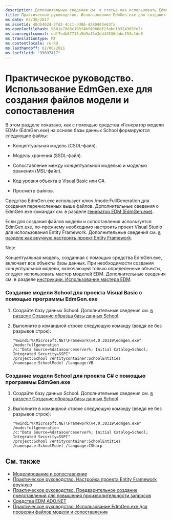 ```yaml
---
description: Дополнительные сведения см. в статье как использовать EdmGen.exe для создания файлов модели и сопоставления.
title: Практическое руководство. Использование EdmGen.exe для создания файлов модели и сопоставления
ms.date: 03/30/2017
ms.assetid: 40db462d-2fd2-4cc1-ad86-d280403e63fa
ms.openlocfilehash: b601e7dd3c108f4bf4966df2fabcf8324365fe3c
ms.sourcegitcommit: ddf7edb67715a5b9a45e3dd44536dabc153c1de0
ms.translationtype: MT
ms.contentlocale: ru-RU
ms.lasthandoff: 02/06/2021
ms.locfileid: "99697417"
---
```

# <a name="how-to-use-edmgenexe-to-generate-the-model-and-mapping-files"></a>Практическое руководство. Использование EdmGen.exe для создания файлов модели и сопоставления

В этом разделе показано, как с помощью средства «Генератор модели EDM» (EdmGen.exe) на основе базы данных School формируются следующие файлы:  
  
- Концептуальная модель (CSDL-файл).  
  
- Модель хранения (SSDL-файл).  
  
- Сопоставление между концептуальной моделью и моделью хранения (MSL-файл).  
  
- Код уровня объекта в Visual Basic или C#.  
  
- Просмотр файлов.  
  
 Средство EdmGen.exe использует ключ /mode:FullGeneration для создания перечисленных выше файлов. Дополнительные сведения о EdmGen.exe командах см. в разделе [генератор EDM (EdmGen.exe)](edm-generator-edmgen-exe.md).  
  
 Если для создания файлов модели и сопоставления используется EdmGen.exe, по-прежнему необходимо настроить проект Visual Studio для использования Entity Framework. Дополнительные сведения см. [в разделе как вручную настроить проект Entity Framework](/previous-versions/dotnet/netframework-4.0/bb738546(v=vs.100)).  
  
> [!NOTE]
> Концептуальная модель, созданная с помощью средства EdmGen.exe, включает все объекты базы данных. При необходимости создания концептуальной модели, включающей только определенные объекты, следует использовать мастер моделей EDM. Дополнительные сведения см. в разделе [инструкции. Использование мастера EDM](/previous-versions/dotnet/netframework-4.0/bb738677(v=vs.100)).  
  
### <a name="to-generate-the-school-model-for-a-visual-basic-project-using-edmgenexe"></a>Создание модели School для проекта Visual Basic с помощью программы EdmGen.exe  
  
1. Создайте базу данных School. Дополнительные сведения см. [в разделе Создание образца базы данных School](/previous-versions/dotnet/netframework-4.0/bb399731(v=vs.100)).  
  
2. Выполните в командной строке следующую команду (введя ее без разрывов строк):  
  
    ```console  
    "%windir%\Microsoft.NET\Framework\v4.0.30319\edmgen.exe" /mode:fullgeneration
    /c:"Data Source=%datasourceserver%; Initial Catalog=School; Integrated Security=SSPI"
    /project:School /entitycontainer:SchoolEntities /namespace:SchoolModel /language:VB  
    ```  
  
### <a name="to-generate-the-school-model-for-a-c-project-using-edmgenexe"></a>Создание модели School для проекта C# с помощью программы EdmGen.exe  
  
1. Создайте базу данных School. Дополнительные сведения см. [в разделе Создание образца базы данных School](/previous-versions/dotnet/netframework-4.0/bb399731(v=vs.100)).  
  
2. Выполните в командной строке следующую команду (введя ее без разрывов строк):  
  
    ```console  
    "%windir%\Microsoft.NET\Framework\v4.0.30319\edmgen.exe" /mode:fullgeneration
    /c:"Data Source=%datasourceserver%; Initial Catalog=School; Integrated Security=SSPI"
    /project:School /entitycontainer:SchoolEntities /namespace:SchoolModel /language:CSharp  
    ```  
  
## <a name="see-also"></a>См. также

- [Моделирование и сопоставление](modeling-and-mapping.md)
- [Практическое руководство. Настройка проекта Entity Framework вручную](/previous-versions/dotnet/netframework-4.0/bb738546(v=vs.100))
- [Практическое руководство. Предварительное создание представлений для повышения производительности запросов](/previous-versions/dotnet/netframework-4.0/bb896240(v=vs.100))
- [Средства EDM ADO.NET](/previous-versions/dotnet/netframework-4.0/bb399249(v=vs.100))
- [Практическое руководство. Использование EdmGen.exe для проверки файлов модели и сопоставления](how-to-use-edmgen-exe-to-validate-model-and-mapping-files.md)

